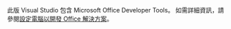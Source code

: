   此版 Visual Studio 包含 Microsoft Office Developer Tools。 如需詳細資訊，請參閱[設定電腦以開發 Office 解決方案](../../vsto/configuring-a-computer-to-develop-office-solutions.md)。

  